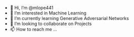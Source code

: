 - 👋 Hi, I’m @mlope441
- 👀 I’m interested in Machine Learning
- 🌱 I’m currently learning Generative Adversarial Networks
- 💞️ I’m looking to collaborate on Projects
- 📫 How to reach me ...

<!---
mlope441/mlope441 is a ✨ special ✨ repository because its `README.md` (this file) appears on your GitHub profile.
You can click the Preview link to take a look at your changes.
--->
